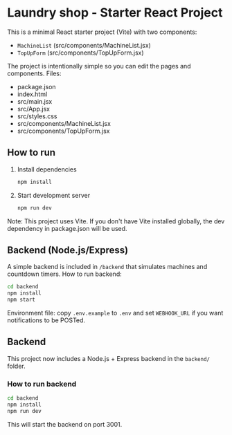 
# Laundry shop - Starter React Project

This is a minimal React starter project (Vite) with two components:
- `MachineList` (src/components/MachineList.jsx)
- `TopUpForm` (src/components/TopUpForm.jsx)

The project is intentionally simple so you can edit the pages and components.
Files:
- package.json
- index.html
- src/main.jsx
- src/App.jsx
- src/styles.css
- src/components/MachineList.jsx
- src/components/TopUpForm.jsx

## How to run

1. Install dependencies
   ```bash
   npm install
   ```
2. Start development server
   ```bash
   npm run dev
   ```

Note: This project uses Vite. If you don't have Vite installed globally, the dev dependency in package.json will be used.



## Backend (Node.js/Express)

A simple backend is included in `/backend` that simulates machines and countdown timers.
How to run backend:

```bash
cd backend
npm install
npm start
```

Environment file: copy `.env.example` to `.env` and set `WEBHOOK_URL` if you want notifications to be POSTed.


## Backend
This project now includes a Node.js + Express backend in the `backend/` folder.

### How to run backend
```bash
cd backend
npm install
npm run dev
```
This will start the backend on port 3001.

